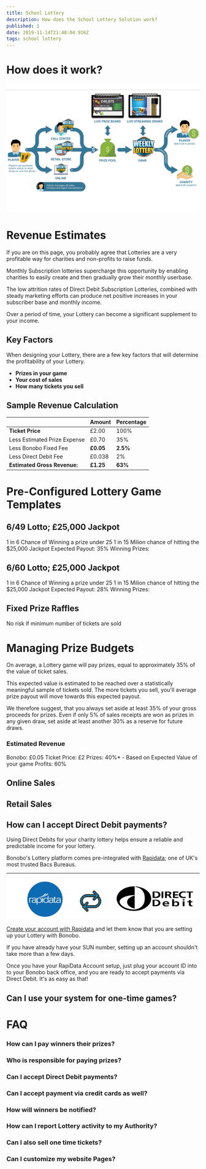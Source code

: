 ```yaml
---
title: School Lottery
description: How does the School Lottery Solution work?
published: 1
date: 2019-11-14T21:48:04.916Z
tags: school lottery
---
```


# How does it work?

![platform-overview.png](/platform-overview.png)


# Revenue Estimates

If you are on this page, you probably agree that Lotteries are a very profitable way for charities and non-profits to raise funds. 

Monthly Subscription lotteries supercharge this opportunity by enabling charities to easily create and then gradually grow their monthly userbase. 

The low attrition rates of Direct Debit Subscription Lotteries, combined with steady marketing efforts can produce net positive increases in your subscriber base and monthly income.

Over a period of time, your Lottery can become a significant supplement to your income.



## Key Factors

When designing your Lottery, there are a few key factors that will determine the profitability of your Lottery.

- **Prizes in your game** 
- **Your cost of sales** 
- **How many tickets you sell**



## Sample Revenue Calculation

|                            | Amount | Percentage|
|----------------------------|--------|---------------------|
| **Ticket Price**               | £2.00  | 100%                |
| <i class="fas fa-minus"></i> Less Estimated Prize Expense          | £0.70  | 35%                 |
| <i class="fas fa-minus"></i> Less Bonobo Fixed Fee             | **£0.05**  | **2.5%**        |
| <i class="fas fa-minus"></i> Less Direct Debit Fee| £0.038 | 2%                  |
|  **Estimated Gross Revenue:**              | **£1.25**  | **63%**                |


# Pre-Configured Lottery Game Templates



## 6/49 Lotto;  £25,000 Jackpot
1 in 6 Chance of Winning a prize under 25
1 in 15 Milion chance of hitting the $25,000 Jackpot
Expected Payout: 35%
Winning Prizes: 

## 6/60 Lotto;  £25,000 Jackpot
1 in 6 Chance of Winning a prize under 25
1 in 15 Milion chance of hitting the $25,000 Jackpot
Expected Payout: 28%
Winning Prizes: 


## Fixed Prize Raffles
No risk if minimum number of tickets are sold





# Managing Prize Budgets

On average, a Lottery game will pay prizes, equal to approximately 35% of the value of ticket sales.

This expected value is estimated to be reached over a statistically meaningful sample of tickets sold. The more tickets you sell, you'll average prize payout will move towards this expected payout.


We therefore suggest, that you always set aside at least 35% of your gross proceeds for prizes. 
Even if only 5% of sales receipts are won as prizes in any given draw, set aside at least another 30% as a reserve for future draws.


### Estimated Revenue
Bonobo: £0.05
Ticket Price: £2
Prizes: 40%*   - Based on Expected Value of your game
Profits: 60%


## Online Sales



## Retail Sales


## How can I accept Direct Debit payments?

Using Direct Debits for your charity lottery helps ensure a reliable and predictable income for your lottery. 

Bonobo's Lottery platform comes pre-integrated with <a href="https://rapidataservices.com/service/lottery-payment-provider/" target="_blank">Rapidata</a>; one of UK's most trusted Bacs Bureaus.


---

![rapidata-direct-debit.png](/rapidata-direct-debit.png)
 

<a href="https://rapidataservices.com/service/lottery-payment-provider/" target="_blank">Create your account with Rapidata</a>  and let them know that you are setting up your Lottery with Bonobo.

If you have already have your SUN number, setting up an account shouldn't take more than a few days.

Once you have your RapiData Account setup, just plug your account ID into to your Bonobo back office, and you are ready to accept payments via Direct Debit. It's as easy as that!








## Can I use your system for one-time games?





# FAQ
### How can I pay winners their prizes?
### Who is responsible for paying prizes?
### Can I accept Direct Debit payments?
### Can I accept payment via credit cards as well?
### How will winners be notified?

### How can I report Lottery activity to my Authority?
### Can I also sell one time tickets?
### Can I customize my website Pages?
